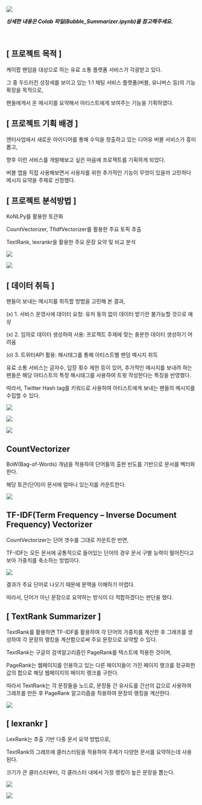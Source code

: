 ![](https://images.velog.io/images/hability24/post/669ae4eb-88a7-4846-8a4d-b9b337892bfa/image.png)

__*상세한 내용은 Colab 파일(Bubble_Summarizer.ipynb)을 참고해주세요.*__

<br>

## [ 프로젝트 목적 ]
케이팝 팬덤을 대상으로 하는 유료 소통 플랫폼 서비스가 각광받고 있다.

그 중 두드러진 성장세를 보이고 있는 1:1 채팅 서비스 플랫폼(버블, 유니버스 등)의 기능 확장을 목적으로,

팬들에게서 온 메시지를 요약해서 아티스트에게 보여주는 기능을 기획하였다.

## [ 프로젝트 기획 배경 ]
엔터사업에서 새로운 아이디어를 통해 수익을 창출하고 있는 디어유 버블 서비스가 흥미롭고, 

향후 이런 서비스를 개발해보고 싶은 마음에 프로젝트를 기획하게 되었다.

버블 앱을 직접 사용해보면서 사용자를 위한 추가적인 기능이 무엇이 있을까 고민하다 메시지 요약을 주제로 선정했다.

## [ 프로젝트 분석방법 ]
KoNLPy를 활용한 토큰화

CountVectorizer, TfidfVectorizer를 활용한 주요 토픽 추출

TextRank, lexrankr을 활용한 주요 문장 요약 및 비교 분석


![](https://images.velog.io/images/hability24/post/ee93fc46-6d71-4ad1-a247-1cc13fa1317e/image.png)

![](https://images.velog.io/images/hability24/post/e305c826-c8a3-467e-add5-5cec9dbaa276/image.png)

## [ 데이터 취득 ]
팬들이 보내는 메시지를 취득할 방법을 고민해 본 결과,

(x) 1. 서비스 운영사에 데이터 요청: 유저 동의 없이 데이터 받기란 불가능할 것으로 예상

(x) 2. 임의로 데이터 생성하여 사용: 프로젝트 주제에 맞는 충분한 데이터 생성하기 어려움

(o) 3. 트위터API 활용: 해시태그를 통해 아티스트별 팬덤 메시지 취득

유료 소통 서비스는 글자수, 답장 횟수 제한 등이 있어, 추가적인 메시지를 보내려 하는 팬들은 해당 아티스트의 특정 해시태그를 사용하여 트윗 작성한다는 특징을 반영했다.

따라서, Twitter Hash tag를 키워드로 사용하여 아티스트에게 보내는 팬들의 메시지를 수집할 수 있다.

![](https://images.velog.io/images/hability24/post/a543849b-5d4c-48cc-a099-06ab5e4f4b63/image.png)

![](https://images.velog.io/images/hability24/post/9a43c645-66b5-4bf9-ad37-564974ce7741/image.png)

![](https://images.velog.io/images/hability24/post/01783617-49e8-4294-b9f5-4b9e808f39ac/image.png)

## CountVectorizer
BoW(Bag-of-Words) 개념을 적용하여 단어들의 출현 빈도를 기반으로 문서를 벡터화한다.

해당 토큰(단어)이 문서에 얼마나 있는지를 카운트한다.

![](https://images.velog.io/images/hability24/post/cb1dec1d-cecc-4bd8-a514-998126ef615d/image.png)

## TF-IDF(Term Frequency – Inverse Document Frequency) Vectorizer
CountVectorizer는 단어 갯수를 그대로 카운트한 반면,

TF-IDF는 모든 문서에 공통적으로 들어있는 단어의 경우 문서 구별 능력이 떨어진다고 보아 가중치를 축소하는 방법이다.

![](https://images.velog.io/images/hability24/post/68072543-3b73-41fe-b1de-93c5b7072040/image.png)

결과가 주요 단어로 나오기 때문에 문맥을 이해하기 어렵다.

따라서, 단어가 아닌 문장으로 요약하는 방식이 더 적합하겠다는 판단을 했다.

## [ TextRank Summarizer ]
TextRank를 활용하면 TF-IDF를 활용하여 각 단어의 가중치를 계산한 후 그래프를 생성하여 각 문장의 랭킹을 계산함으로써 주요 문장으로 요약할 수 있다.

TextRank는 구글의 검색알고리즘인 PageRank를 텍스트에 적용한 것이며,

PageRank는 웹페이지를 인용하고 있는 다른 페이지들이 가진 페이지 랭크를 정규화한 값의 합으로 해당 웹페이지의 페이지 랭크를 구한다.

따라서 TextRank는 각 문장들을 노드로, 문장들 간 유사도를 간선의 값으로 사용하여 그래프를 만든 후 PageRank 알고리즘을 적용하여 문장의 랭킹을 계산한다.

![](https://images.velog.io/images/hability24/post/294bc99f-e4a2-4566-a294-46b84eba42ba/image.png)

## [ lexrankr ]
LexRank는 추출 기반 다중 문서 요약 방법으로,

TextRank의 그래프에 클러스터링을 적용하여 주제가 다양한 문서를 요약하는데 사용된다.

크기가 큰 클러스터부터, 각 클러스터 내에서 가장 랭킹이 높은 문장을 뽑는다.

![](https://images.velog.io/images/hability24/post/2a074ec5-c06a-4864-8154-634384e68a60/image.png)

![](https://images.velog.io/images/hability24/post/eb0b3c88-9595-4dc8-a839-1410c2c7125a/image.png)
